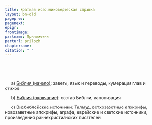 ```yaml
---
title: Краткая источниковедческая справка
layout: bn-old
pageprev: 
pagenext: 
epigr: 
frontimage: 
partname: Приложения
parturl: prilozh
chaptername: 
citation: " "
---
```

 






 



<p>     a) <a href="pril_21.htm">Библия (начало)</a>: заветы, язык и переводы, нумерация глав и стихов<br />
</p>
<p>     b) <a href="pril_22.htm">Библия (окончание)</a>: состав Библии, канонизация<br />
</p>
<p>     c) <a href="pril_23.htm">Внебиблейские источники</a>: Талмуд, ветхозаветные апокрифы, новозаветные апокрифы, аграфа, еврейские и светские источники, произведения раннехристианских писателей<br />
</p>

 

